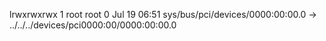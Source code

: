 lrwxrwxrwx 1 root root 0 Jul 19 06:51 sys/bus/pci/devices/0000:00:00.0 -> ../../../devices/pci0000:00/0000:00:00.0
